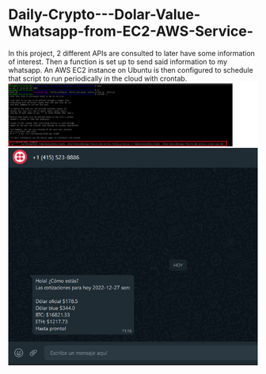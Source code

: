# Daily-Crypto---Dolar-Value-Whatsapp-from-EC2-AWS-Service-

In this project, 2 different APIs are consulted to later have some information of interest.
Then a function is set up to send said information to my whatsapp.
An AWS EC2 instance on Ubuntu is then configured to schedule that script to run periodically in the cloud with crontab.
![Crontab](ubuntu_terminal.png)
![Whatsapp Notification from twilio](screenshot.jpeg)
